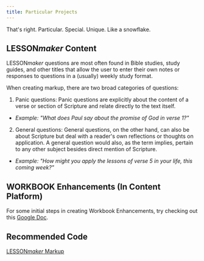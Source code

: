```yaml
---
title: Particular Projects
---
```

That's right. Particular. Special. Unique. Like a snowflake.

## LESSON<em>maker</em> Content

LESSON<em>maker</em> questions are most often found in Bible studies, study guides, and other titles that allow the user to enter their own notes or responses to questions in a (usually) weekly study format.

When creating markup, there are two broad categories of questions:

1. Panic questions: Panic questions are explicitly about the content of a verse or section of Scripture and relate directly to the text itself.

* _Example: "What does Paul say about the promise of God in verse 1?"_

2. General questions: General questions, on the other hand, can also be about Scripture but deal with a reader's own reflections or thoughts on application. A general question would also, as the term implies, pertain to any other subject besides direct mention of Scripture.

* _Example: "How might you apply the lessons of verse 5 in your life, this coming week?"_

## WORKBOOK Enhancements (In Content Platform)

For some initial steps in creating Workbook Enhancements, try checking out this [Google Doc](https://docs.google.com/document/d/1PHt7vAiTYnLbqnVne_HH8RrRO16PZGkagGWd8FLG7W8/edit?usp=sharing).

## Recommended Code

[LESSON<em>maker</em> Markup](../code/data_types.html#LESSONmaker-Content)
